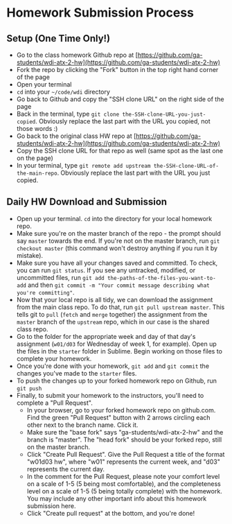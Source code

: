 # Homework Submission Process

## Setup (One Time Only!)
- Go to the class homework Github repo at [https://github.com/ga-students/wdi-atx-2-hw](https://github.com/ga-students/wdi-atx-2-hw)
- Fork the repo by clicking the "Fork" button in the top right hand corner of the page
- Open your terminal
- `cd` into your `~/code/wdi` directory
- Go back to Github and copy the "SSH clone URL" on the right side of the page
- Back in the terminal, type `git clone the-SSH-clone-URL-you-just-copied`. Obviously replace the last part with the URL you copied, not those words :)
- Go back to the original class HW repo at [https://github.com/ga-students/wdi-atx-2-hw](https://github.com/ga-students/wdi-atx-2-hw)
- Copy the SSH clone URL for that repo as well (same spot as the last one on the page)
- In your terminal, type `git remote add upstream the-SSH-clone-URL-of-the-main-repo`. Obviously replace the last part with the URL you just copied.

## Daily HW Download and Submission
- Open up your terminal. `cd` into the directory for your local homework repo.
- Make sure you're on the master branch of the repo - the prompt should say `master` towards the end. If you're not on the master branch, run `git checkout master` (this command won't destroy anything if you run it by mistake).
- Make sure you have all your changes saved and committed. To check, you can run `git status`. If you see any untracked, modified, or uncommitted files, run `git add the-paths-of-the-files-you-want-to-add` and then `git commit -m "Your commit message describing what you're committing"`.
- Now that your local repo is all tidy, we can download the assignment from the main class repo. To do that, run `git pull upstream master`. This tells git to `pull` (`fetch` and `merge` together) the assignment from the `master` branch of the `upstream` repo, which in our case is the shared class repo.
- Go to the folder for the appropriate week and day of that day's assignment (`w01/d03` for Wednesday of week 1, for example). Open up the files in the `starter` folder in Sublime. Begin working on those files to complete your homework.
- Once you're done with your homework, `git add` and `git commit` the changes you've made to the `starter` files.
- To push the changes up to your forked homework repo on Github, run `git push`
- Finally, to submit your homework to the instructors, you'll need to complete a "Pull Request".
    - In your browser, go to your forked homework repo on github.com. Find the green "Pull Request" button with 2 arrows circling each other next to the branch name. Click it.
    - Make sure the "base fork" says "ga-students/wdi-atx-2-hw" and the branch is "master". The "head fork" should be your forked repo, still on the master branch.
    - Click "Create Pull Request". Give the Pull Request a title of the format "w01d03 hw", where "w01" represents the current week, and "d03" represents the current day.
    - In the comment for the Pull Request, please note your comfort level on a scale of 1-5 (5 being most comfortable), and the completeness level on a scale of 1-5 (5 being totally complete) with the homework. You may include any other important info about this homework submission here.
    - Click "Create pull request" at the bottom, and you're done!
